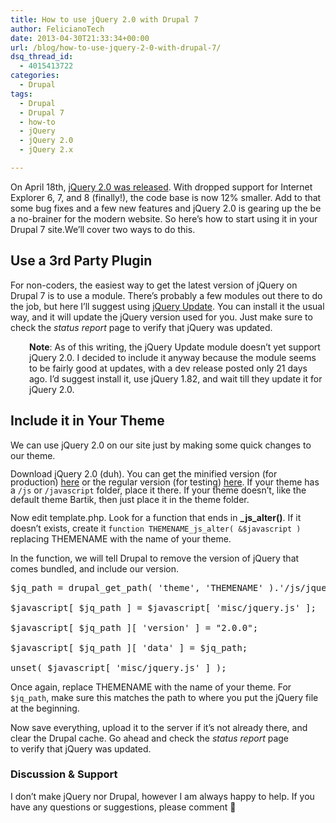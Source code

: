 ```yaml
---
title: How to use jQuery 2.0 with Drupal 7
author: FelicianoTech
date: 2013-04-30T21:33:34+00:00
url: /blog/how-to-use-jquery-2-0-with-drupal-7/
dsq_thread_id:
  - 4015413722
categories:
  - Drupal
tags:
  - Drupal
  - Drupal 7
  - how-to
  - jQuery
  - jQuery 2.0
  - jQuery 2.x

---
```

On April 18th, <a title="View Release Post" href="http://blog.jquery.com/2013/04/18/jquery-2-0-released/" target="_blank">jQuery 2.0 was released</a>. With dropped support for Internet Explorer 6, 7, and 8 (finally!), the code base is now 12% smaller. Add to that some bug fixes and a few new features and jQuery 2.0 is gearing up the be a no-brainer for the modern website. So here&#8217;s how to start using it in your Drupal 7 site.<!--more-->We&#8217;ll cover two ways to do this.

## Use a 3rd Party Plugin

For non-coders, the easiest way to get the latest version of jQuery on Drupal 7 is to use a module. There&#8217;s probably a few modules out there to do the job, but here I&#8217;ll suggest using <a title="Visit the jQuery Update project page." href="https://www.drupal.org/project/jquery_update" target="_blank" data-proofer-ignore>jQuery Update</a>. You can install it the usual way, and it will update the jQuery version&nbsp;used for you. Just make sure to check the _status report_ page to verify that jQuery was updated.

<p style="padding-left: 30px;">
  <strong>Note</strong>: As of this writing, the jQuery Update module doesn&#8217;t yet support jQuery 2.0. I decided to include it anyway because the module seems to be fairly good at updates, with a dev release posted only 21 days ago. I&#8217;d suggest install it, use jQuery 1.82, and wait till they update it for jQuery 2.0.
</p>

## Include it in Your Theme

We can use jQuery 2.0 on our site just by making some quick changes to our theme.

<span style="line-height: 13px;">Download jQuery 2.0 (duh).&nbsp;</span><span style="line-height: 13px;">You can get the minified version (for production) <a title="jQuery 2.0 Download (minified)" href="http://code.jquery.com/jquery-2.0.0.min.js">here</a> or the regular version (for testing) <a title="jQuery 2.0 Download (regular)" href="http://code.jquery.com/jquery-2.0.0.js">here</a>. If your theme has a <code>/js</code> or <code>/javascript</code> folder, place it there. If your theme doesn&#8217;t, like the default theme Bartik, then just place it in the theme folder.</span>

Now edit template.php. Look for a function that ends in **\_js\_alter()**. If it doesn&#8217;t exists, create it `function THEMENAME_js_alter( &$javascript )` replacing THEMENAME with the name of your theme.

In the function, we will tell Drupal to remove the version of jQuery that comes bundled, and include our version.

<pre>$jq_path = drupal_get_path( 'theme', 'THEMENAME' ).'/js/jquery-2.0.0.min.js';

$javascript[ $jq_path ] = $javascript[ 'misc/jquery.js' ];

$javascript[ $jq_path ][ 'version' ] = "2.0.0";

$javascript[ $jq_path ][ 'data' ] = $jq_path;

unset( $javascript[ 'misc/jquery.js' ] );</pre>

Once again, replace THEMENAME with the name of your theme. For `$jq_path`, make sure this matches the path to where you put the jQuery file at the beginning.

Now save everything, upload it to the server if it&#8217;s not already there, and clear the Drupal cache. Go ahead and check the _status report_ page to&nbsp;verify&nbsp;that jQuery was updated.

### Discussion & Support

I don&#8217;t make jQuery nor Drupal, however I am always happy to help. If you have any questions or suggestions, please comment 🙂
